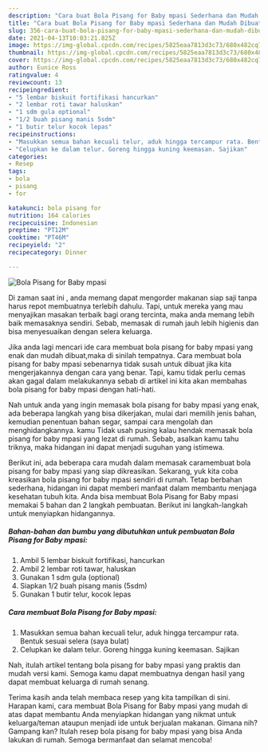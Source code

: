 ```yaml
---
description: "Cara buat Bola Pisang for Baby mpasi Sederhana dan Mudah Dibuat"
title: "Cara buat Bola Pisang for Baby mpasi Sederhana dan Mudah Dibuat"
slug: 356-cara-buat-bola-pisang-for-baby-mpasi-sederhana-dan-mudah-dibuat
date: 2021-04-13T10:03:21.825Z
image: https://img-global.cpcdn.com/recipes/5825eaa7813d3c73/680x482cq70/bola-pisang-for-baby-mpasi-foto-resep-utama.jpg
thumbnail: https://img-global.cpcdn.com/recipes/5825eaa7813d3c73/680x482cq70/bola-pisang-for-baby-mpasi-foto-resep-utama.jpg
cover: https://img-global.cpcdn.com/recipes/5825eaa7813d3c73/680x482cq70/bola-pisang-for-baby-mpasi-foto-resep-utama.jpg
author: Eunice Ross
ratingvalue: 4
reviewcount: 13
recipeingredient:
- "5 lembar biskuit fortifikasi hancurkan"
- "2 lembar roti tawar haluskan"
- "1 sdm gula optional"
- "1/2 buah pisang manis 5sdm"
- "1 butir telur kocok lepas"
recipeinstructions:
- "Masukkan semua bahan kecuali telur, aduk hingga tercampur rata. Bentuk sesuai selera (saya bulat)"
- "Celupkan ke dalam telur. Goreng hingga kuning keemasan. Sajikan"
categories:
- Resep
tags:
- bola
- pisang
- for

katakunci: bola pisang for 
nutrition: 164 calories
recipecuisine: Indonesian
preptime: "PT12M"
cooktime: "PT46M"
recipeyield: "2"
recipecategory: Dinner

---
```



![Bola Pisang for Baby mpasi](https://img-global.cpcdn.com/recipes/5825eaa7813d3c73/680x482cq70/bola-pisang-for-baby-mpasi-foto-resep-utama.jpg)

Di zaman  saat ini , anda memang dapat mengorder makanan siap saji tanpa harus repot membuatnya terlebih dahulu. Tapi, untuk mereka yang mau menyajikan masakan terbaik bagi orang tercinta, maka anda memang lebih baik memasaknya sendiri. Sebab, memasak di rumah jauh lebih higienis dan bisa menyesuaikan dengan selera keluarga.

Jika anda lagi mencari ide cara membuat bola pisang for baby mpasi yang enak dan mudah dibuat,maka di sinilah tempatnya. Cara membuat bola pisang for baby mpasi  sebenarnya tidak susah untuk dibuat jika kita mengerjakannya dengan cara yang benar. Tapi, kamu tidak perlu cemas akan gagal dalam melakukannya 
sebab di artikel ini kita akan membahas bola pisang for baby mpasi dengan hati-hati.  



Nah untuk anda yang ingin memasak bola pisang for baby mpasi yang enak, ada beberapa langkah yang bisa dikerjakan, mulai dari memilih jenis bahan, kemudian penentuan bahan segar, sampai cara mengolah dan menghidangkannya. kamu Tidak usah pusing kalau hendak memasak bola pisang for baby mpasi yang lezat di rumah. Sebab, asalkan kamu  tahu triknya, maka hidangan ini dapat menjadi suguhan yang istimewa.

Berikut ini, ada beberapa cara mudah dalam memasak caramembuat bola pisang for baby mpasi yang siap dikreasikan. Sekarang, yuk kita coba kreasikan bola pisang for baby mpasi sendiri di rumah. Tetap berbahan sederhana, hidangan ini dapat memberi manfaat dalam membantu menjaga kesehatan tubuh kita. Anda bisa membuat Bola Pisang for Baby mpasi memakai 5 bahan dan 2 langkah pembuatan. Berikut ini langkah-langkah untuk menyiapkan hidangannya.

<!--inarticleads1-->

##### Bahan-bahan dan bumbu yang dibutuhkan untuk pembuatan Bola Pisang for Baby mpasi:

1. Ambil 5 lembar biskuit fortifikasi, hancurkan
1. Ambil 2 lembar roti tawar, haluskan
1. Gunakan 1 sdm gula (optional)
1. Siapkan 1/2 buah pisang manis (5sdm)
1. Gunakan 1 butir telur, kocok lepas




<!--inarticleads2-->

##### Cara membuat Bola Pisang for Baby mpasi:

1. Masukkan semua bahan kecuali telur, aduk hingga tercampur rata. Bentuk sesuai selera (saya bulat)
1. Celupkan ke dalam telur. Goreng hingga kuning keemasan. Sajikan




Nah, itulah artikel tentang  bola pisang for baby mpasi  yang praktis dan mudah versi kami. Semoga kamu dapat membuatnya dengan hasil yang dapat membuat keluarga di rumah senang. 

Terima kasih anda telah membaca resep yang kita tampilkan di sini. Harapan kami, cara membuat  Bola Pisang for Baby mpasi yang mudah di atas dapat membantu Anda menyiapkan hidangan yang nikmat untuk keluarga/teman ataupun menjadi ide untuk berjualan makanan. Gimana nih? Gampang kan? Itulah resep bola pisang for baby mpasi yang bisa Anda lakukan di rumah. Semoga bermanfaat dan selamat mencoba!

